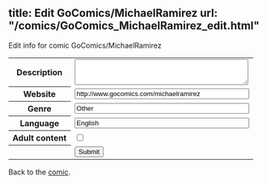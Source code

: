 title: Edit GoComics/MichaelRamirez
url: "/comics/GoComics_MichaelRamirez_edit.html"
---
Edit info for comic GoComics/MichaelRamirez

<form name="comic" action="http://gaepostmail.appspot.com/comic/" method="post">
<table class="comicinfo">
<tr>
<th>Description</th><td><textarea name="description" cols="40" rows="3"></textarea></td>
</tr>
<tr>
<th>Website</th><td><input type="text" name="url" value="http://www.gocomics.com/michaelramirez" size="40"/></td>
</tr>
<tr>
<th>Genre</th><td><input type="text" name="genre" value="Other" size="40"/></td>
</tr>
<tr>
<th>Language</th><td><input type="text" name="language" value="English" size="40"/></td>
</tr>
<tr>
<th>Adult content</th><td><input type="checkbox" name="adult" value="adult" /></td>
</tr>
<tr>
<th></th><td>
<input type="hidden" name="comic" value="GoComics_MichaelRamirez" />
<input type="submit" name="submit" value="Submit" />
</td>
</tr>
</table>
</form>

Back to the [comic](GoComics_MichaelRamirez.html).
